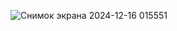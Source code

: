 ![Снимок экрана 2024-12-16 015551](https://github.com/user-attachments/assets/27f25d00-09b4-43e8-adcc-a6ff00410939)
